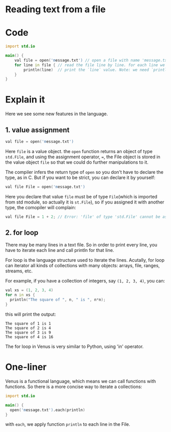 # Reading text from a file

# Code

```d
import std.io

main() {
    val file = open('message.txt') // open a file with name 'message.txt' and store it to a value object named 'file'
    for line in file { // read the file line by line. for each line we store the value named 'line'
        println(line)  // print the `line` value. Note: we need `println` here instead of `print` because the new-line char is omitted during reading for portable purposes
    }
}
```

# Explain it

Here we see some new features in the language.

## 1. value assignment

```d
val file = open('message.txt')
```
Here `file` is a value object. the `open` function returns an object of type `std.File`, and using the assignment operator, `=`, the File object is stored in the value object `file` so that we could do further manipulations to it.

The compiler infers the return type of `open` so you don't have to declare the type, as in C. But if you want to be strict, you can declare it by yourself:

```d
val file File = open('message.txt')
```
Here you declare that value `file` must be of type `File`(which is imported from std module, so actually it is `st.File`), so if you assigned it with another type, the comopiler will complain:

```d
val file File = 1 + 2; // Error: 'file' of type 'std.File' cannot be assigned with a value of type 'int'.
```

## 2. for loop

There may be many lines in a text file. So in order to print every line, you have to iterate each line and call println for that line.

For loop is the language structure used to iterate the lines. Acutally, for loop can iterator all kinds of collections with many objects: arrays, file, ranges, streams, etc.

For example, if you have a collection of integers, say `(1, 2, 3, 4)`, you can:

```d
val xs = (1, 2, 3, 4)
for n in xs {
  println("The square of ", n, " is ", n*n);
}
```

this will print the output:

```
The square of 1 is 1
The square of 2 is 4
The square of 3 is 9
The square of 4 is 16
```

The for loop in Venus is very similar to Python, using 'in' operator.

# One-liner

Venus is a functional language, which means we can call functions with functions. So there is a more concise way to iterate a collections:

```d
import std.io

main() {
  open('message.txt').each(println)
}
```

with `each`, we apply function `println` to each line in the File.
